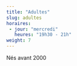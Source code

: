 ```yaml
---
title: "Adultes"
slug: adultes
horaires:
 - jour: "mercredi"
   heures: "19h30 - 21h"
weight: 7
---
```

Nés avant 2000
